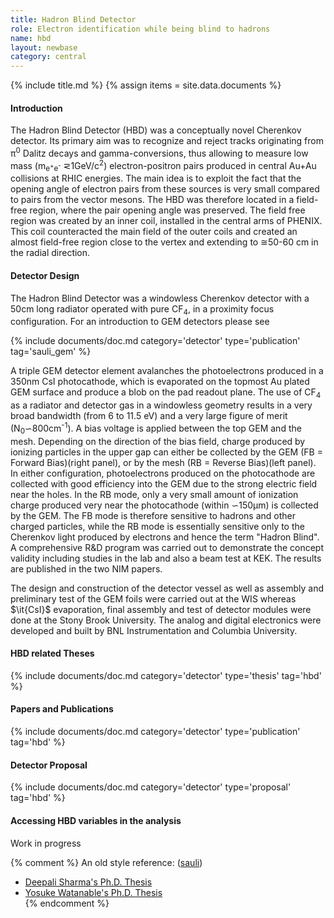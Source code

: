 ```yaml
---
title: Hadron Blind Detector
role: Electron identification while being blind to hadrons
name: hbd
layout: newbase
category: central
---
```

{% include title.md %}
{% assign items = site.data.documents %}

#### Introduction
The Hadron Blind Detector (HBD) was a conceptually novel Cherenkov
detector. Its primary aim was to recognize and reject tracks
originating from &pi;<sup>0</sup> Dalitz decays and gamma-conversions, thus
allowing to measure low mass
(m<sub>e<sup>+</sup>e<sup>-</sup></sub> &#8924;1GeV/c<sup>2</sup>)
electron-positron pairs produced in central Au+Au collisions at RHIC
energies. The main idea is to exploit the fact that the opening angle
of electron pairs from these sources is very small compared to pairs
from the vector mesons. The HBD was therefore located in a field-free
region, where the pair opening angle was preserved. The field free
region was created by an inner coil, installed in the central arms of
PHENIX. This coil counteracted the main field of the outer coils and
created an almost field-free region close to the vertex and extending
to &#8773;50-60 cm in the radial direction.

#### Detector Design
The Hadron Blind Detector was a windowless Cherenkov detector with a 50cm
long radiator operated with pure CF<sub>4</sub>, in a proximity focus
configuration. For an introduction to GEM detectors please see

{% include documents/doc.md category='detector' type='publication' tag='sauli_gem' %}

A triple GEM detector element avalanches
the photoelectrons produced in a 350nm CsI photocathode,
which is evaporated on the topmost Au plated GEM surface and
produce a blob on the pad readout plane. The use of CF<sub>4</sub> as a
radiator and detector gas in a windowless geometry results in a very
broad bandwidth (from 6 to 11.5 eV) and a very large figure of merit
(N<sub>0</sub>&#8765;800cm<sup>-1</sup>). A bias voltage is applied between the top
GEM and the mesh. Depending on the direction of the bias field, charge
produced by ionizing particles in the upper gap can either be
collected by the GEM (FB = Forward Bias)(right panel), or by the mesh
(RB = Reverse Bias)(left panel). In either configuration,
photoelectrons produced on the photocathode are collected with good 
efficiency into the GEM due to the strong electric field near the
holes. In the RB mode, only a very small amount of 
ionization charge produced very near the photocathode (within &#8765;150&mu;m)
is collected by the GEM. The FB mode is therefore sensitive
to hadrons and other charged particles, while the RB mode is
essentially sensitive only to the Cherenkov light produced by
electrons and hence the term "Hadron Blind". A comprehensive R&D
program was carried out to demonstrate the concept validity including
studies in the lab and also a beam test at KEK. The results are
published in the two NIM papers.
<!-- \cite{Nim1, Nim2}. -->

The design and construction of the detector vessel as well as assembly
and preliminary test of the GEM foils were carried out at the WIS whereas
$\it{CsI}$ evaporation, final assembly and test of detector modules were
done at the Stony Brook University. The analog and digital electronics
were developed and built by BNL Instrumentation and Columbia University.

#### HBD related Theses
{% include documents/doc.md category='detector' type='thesis' tag='hbd' %}

#### Papers and Publications
{% include documents/doc.md category='detector' type='publication' tag='hbd' %}

#### Detector Proposal
{% include documents/doc.md category='detector' type='proposal' tag='hbd' %}

#### Accessing HBD variables in the analysis
Work in progress

{% comment %}
An old style reference: ([sauli](https://www.sciencedirect.com/science/article/pii/S0168900296011722))
* [Deepali Sharma's Ph.D. Thesis](https://www.phenix.bnl.gov/phenix/WWW/talk/archive/theses/2010/Sharma_Deepali-thesis.pdf)  
* [Yosuke Watanable's Ph.D. Thesis](https://www.phenix.bnl.gov/phenix/WWW/talk/archive/theses/2014/Watanabe_Yosuke-phD_thesis_main.pdf)  
{% endcomment %}
